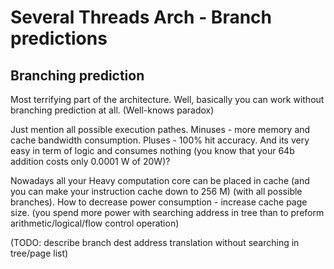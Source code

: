 # Several Threads Arch - Branch predictions

## Branching prediction

Most terrifying part of the architecture.
Well, basically you can work without branching prediction at all. (Well-knows paradox)

Just mention all possible execution pathes.
Minuses - more memory and cache bandwidth consumption.
Pluses - 100% hit accuracy. And its very easy in term of logic and consumes nothing (you know that your 64b addition costs only 0.0001 W of 20W)?

Nowadays all your Heavy computation core can be placed in cache (and you can make your instruction cache down to 256 M) (with all possible branches).
How to decrease power consumption - increase cache page size. (you spend more power with searching address in tree than to preform arithmetic/logical/flow control operation)

(TODO: describe branch dest address translation without searching in tree/page list)
